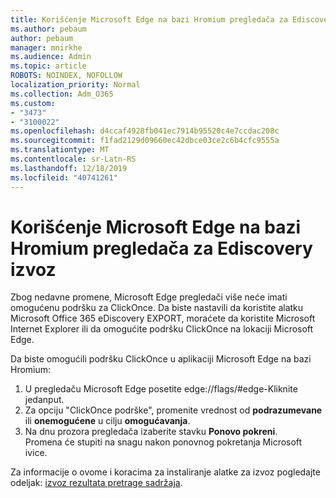 ```yaml
---
title: Korišćenje Microsoft Edge na bazi Hromium pregledača za Ediscovery izvoz
ms.author: pebaum
author: pebaum
manager: mnirkhe
ms.audience: Admin
ms.topic: article
ROBOTS: NOINDEX, NOFOLLOW
localization_priority: Normal
ms.collection: Adm_O365
ms.custom:
- "3473"
- "3100022"
ms.openlocfilehash: d4ccaf4928fb041ec7914b95520c4e7ccdac208c
ms.sourcegitcommit: f1fad2129d09660ec42dbce03ce2c6b4cfc9555a
ms.translationtype: MT
ms.contentlocale: sr-Latn-RS
ms.lasthandoff: 12/18/2019
ms.locfileid: "40741261"
---
```

# <a name="using-microsoft-edge-based-on-chromium-browsers-for-ediscovery-export"></a>Korišćenje Microsoft Edge na bazi Hromium pregledača za Ediscovery izvoz

Zbog nedavne promene, Microsoft Edge pregledači više neće imati omogućenu podršku za ClickOnce. Da biste nastavili da koristite alatku Microsoft Office 365 eDiscovery EXPORT, moraćete da koristite Microsoft Internet Explorer ili da omogućite podršku ClickOnce na lokaciji Microsoft Edge. 

Da biste omogućili podršku ClickOnce u aplikaciji Microsoft Edge na bazi Hromium: 
1. U pregledaču Microsoft Edge posetite edge://flags/#edge-Kliknite jedanput.
2. Za opciju "ClickOnce podrške", promenite vrednost od **podrazumevane** ili **onemogućene** u cilju **omogućavanja**. 
3. Na dnu prozora pregledača izaberite stavku **Ponovo pokreni**. <br>
 Promena će stupiti na snagu nakon ponovnog pokretanja Microsoft ivice. 

Za informacije o ovome i koracima za instaliranje alatke za izvoz pogledajte odeljak: [izvoz rezultata pretrage sadržaja](https://docs.microsoft.com/microsoft-365/compliance/export-search-results).